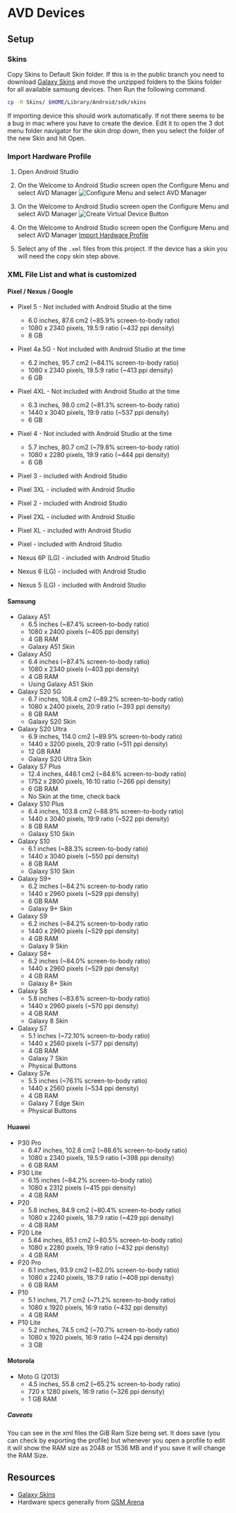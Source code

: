 # AVD Devices

## Setup

### Skins

Copy Skins to Default Skin folder. If this is in the public branch you need to download [Galaxy Skins](https://developer.samsung.com/galaxy-emulator-skin/guide.html) and move the unzipped folders to the Skins folder for all available samsung devices. Then Run the following command.

```bash
cp -R Skins/ $HOME/Library/Android/sdk/skins
```

If importing device this should work automatically. If not there seems to be a bug in mac where you have to create the device. Edit it to open the 3 dot menu folder navigator for the skin drop down, then you select the folder of the new Skin and hit Open.

### Import Hardware Profile

1. Open Android Studio

2. On the Welcome to Android Studio screen open the Configure Menu and select AVD Manager
![Configure Menu and select AVD Manager](/screenshots/AVD_Manager.png)

3. On the Welcome to Android Studio screen open the Configure Menu and select AVD Manager
![Create Virtual Device Button](/screenshots/CreateVirtualDevice.png?raw=true)

4. On the Welcome to Android Studio screen open the Configure Menu and select AVD Manager
[Import Hardware Profile](/screenshots/ImportHardwareProfiles.png?raw=true)

5. Select any of the `.xml` files from this project. If the device has a skin you will need the copy skin step above.

### XML File List and what is customized

#### Pixel / Nexus / Google

* Pixel 5 - Not included with Android Studio at the time
    * 6.0 inches, 87.6 cm2 (~85.9% screen-to-body ratio)
    * 1080 x 2340 pixels, 19.5:9 ratio (~432 ppi density)
    * 8 GB
* Pixel 4a 5G - Not included with Android Studio at the time
    * 6.2 inches, 95.7 cm2 (~84.1% screen-to-body ratio)
    * 1080 x 2340 pixels, 19.5:9 ratio (~413 ppi density)
    * 6 GB
* Pixel 4XL - Not included with Android Studio at the time
    * 6.3 inches, 98.0 cm2 (~81.3% screen-to-body ratio)
    * 1440 x 3040 pixels, 19:9 ratio (~537 ppi density)
    * 6 GB
* Pixel 4 - Not included with Android Studio at the time
    * 5.7 inches, 80.7 cm2 (~79.8% screen-to-body ratio)
    * 1080 x 2280 pixels, 19:9 ratio (~444 ppi density)
    * 6 GB

* Pixel 3 - included with Android Studio
* Pixel 3XL - included with Android Studio
* Pixel 2 - included with Android Studio
* Pixel 2XL - included with Android Studio
* Pixel XL - included with Android Studio
* Pixel - included with Android Studio
* Nexus 6P (LG) - included with Android Studio
* Nexus 6 (LG) - included with Android Studio
* Nexus 5 (LG) - included with Android Studio


#### Samsung
* Galaxy A51
    * 6.5 inches (~87.4% screen-to-body ratio)
    * 1080 x 2400 pixels (~405 ppi density)
    * 4 GB RAM
    * Galaxy A51 Skin
* Galaxy A50
    * 6.4 inches (~87.4% screen-to-body ratio)
    * 1080 x 2340 pixels (~403 ppi density)
    * 4 GB RAM
    * Using Galaxy A51 Skin
* Galaxy S20 5G
    * 6.7 inches, 108.4 cm2 (~89.2% screen-to-body ratio)
    * 1080 x 2400 pixels, 20:9 ratio (~393 ppi density)
    * 8 GB RAM
    * Galaxy S20 Skin
* Galaxy S20 Ultra
    * 6.9 inches, 114.0 cm2 (~89.9% screen-to-body ratio)
    * 1440 x 3200 pixels, 20:9 ratio (~511 ppi density)
    * 12 GB RAM
    * Galaxy S20 Ultra Skin
* Galaxy S7 Plus
    * 12.4 inches, 446.1 cm2 (~84.6% screen-to-body ratio)
    * 1752 x 2800 pixels, 16:10 ratio (~266 ppi density)
    * 6 GB RAM
    * No Skin at the time, check back
* Galaxy S10 Plus
    * 6.4 inches, 103.8 cm2 (~88.9% screen-to-body ratio)
    * 1440 x 3040 pixels, 19:9 ratio (~522 ppi density)
    * 8 GB RAM
    * Galaxy S10 Skin
* Galaxy S10
    * 6.1 inches (~88.3% screen-to-body ratio)
    * 1440 x 3040 pixels (~550 ppi density)
    * 8 GB RAM
    * Galaxy S10 Skin
* Galaxy S9+
    * 6.2 inches (~84.2% screen-to-body ratio
    * 1440 x 2960 pixels (~529 ppi density)
    * 6 GB RAM
    * Galaxy 9+ Skin
* Galaxy S9
    * 6.2 inches (~84.2% screen-to-body ratio
    * 1440 x 2960 pixels (~529 ppi density)
    * 4 GB RAM
    * Galaxy 9 Skin
* Galaxy S8+
    * 6.2 inches (~84.0% screen-to-body ratio)
    * 1440 x 2960 pixels (~529 ppi density)
    * 4 GB RAM
    * Galaxy 8+ Skin
* Galaxy S8
    * 5.8 inches (~83.6% screen-to-body ratio)
    * 1440 x 2960 pixels (~570 ppi density)
    * 4 GB RAM
    * Galaxy 8 Skin
* Galaxy S7
    * 5.1 inches (~72.10% screen-to-body ratio)
    * 1440 x 2560 pixels (~577 ppi density)
    * 4 GB RAM
    * Galaxy 7 Skin
    * Physical Buttons
* Galaxy S7e
    * 5.5 inches (~76.1% screen-to-body ratio)
    * 1440 x 2560 pixels (~534 ppi density)
    * 4 GB RAM
    * Galaxy 7 Edge Skin
    * Physical Buttons


#### Huawei

* P30 Pro
    * 6.47 inches, 102.8 cm2 (~88.6% screen-to-body ratio)
    * 1080 x 2340 pixels, 19.5:9 ratio (~398 ppi density)
    * 6 GB RAM
* P30 Lite
    * 6.15 inches (~84.2% screen-to-body ratio)
    * 1080 x 2312 pixels (~415 ppi density)
    * 4 GB RAM
* P20
    * 5.8 inches, 84.9 cm2 (~80.4% screen-to-body ratio)
    * 1080 x 2240 pixels, 18.7:9 ratio (~429 ppi density)
    * 4 GB RAM
* P20 Lite
    * 5.84 inches, 85.1 cm2 (~80.5% screen-to-body ratio)
    * 1080 x 2280 pixels, 19:9 ratio (~432 ppi density)
    * 4 GB RAM
* P20 Pro
    * 6.1 inches, 93.9 cm2 (~82.0% screen-to-body ratio)
    * 1080 x 2240 pixels, 18.7:9 ratio (~408 ppi density)
    * 6 GB RAM
* P10
    * 5.1 inches, 71.7 cm2 (~71.2% screen-to-body ratio)
    * 1080 x 1920 pixels, 16:9 ratio (~432 ppi density)
    * 4 GB RAM
* P10 Lite
    * 5.2 inches, 74.5 cm2 (~70.7% screen-to-body ratio)
    * 1080 x 1920 pixels, 16:9 ratio (~424 ppi density)
    * 3 GB

#### Motorola

* Moto G (2013)
    * 4.5 inches, 55.8 cm2 (~65.2% screen-to-body ratio)
    * 720 x 1280 pixels, 16:9 ratio (~326 ppi density)
    * 1 GB RAM

##### Caveats

You can see in the xml files the GiB Ram Size being set. It does save (you can check by exporting the profile) but whenever you open a profile to edit it will show the RAM size as 2048 or 1536 MB and if you save it will change the RAM Size.

## Resources
* [Galaxy Skins](https://developer.samsung.com/galaxy-emulator-skin/guide.html)
* Hardware specs generally from [GSM Arena](https://www.gsmarena.com/)
